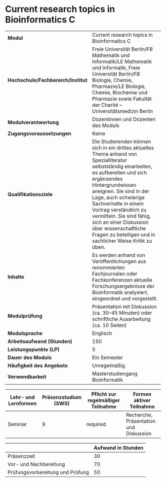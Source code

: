 # Current research topics in Bioinformatics C
|                                    |   |
|------------------------------------|---|
|**Modul**                           | Current research topics in Bioinformatics C |
|**Hochschule/Fachbereich/Institut** | Freie Universität Berlin/FB Mathematik und Informatik/LE Mathematik und Informatik, Freie Universität Berlin/FB Biologie, Chemie, Pharmazie/LE Biologie, Chemie, Biochemie und Pharmazie sowie Fakultät der Charité – Universitätsmedizin Berlin |
|**Modulverantwortung**              | Dozentinnen und Dozenten des Moduls |
|**Zugangsvoraussetzungen**          | Keine |
|**Qualifikationsziele**             | Die Studierenden können sich in ein drittes aktuelles Thema anhand von Spezialliteratur selbstständig einarbeiten, es aufbereiten und sich ergänzendes Hintergrundwissen aneignen. Sie sind in der Lage, auch schwierige Sachverhalte in einem Vortrag verständlich zu vermitteln. Sie sind fähig, sich an einer Diskussion über wissenschaftliche Fragen zu beteiligen und in sachlicher Weise Kritik zu üben. |
|**Inhalte**                         | Es werden anhand von Veröffentlichungen aus renommierten Fachjournalen oder Fachkonferenzen aktuelle Forschungsergebnisse der Bioinformatik analysiert, eingeordnet und vorgestellt. |
|**Modulprüfung**                    | Präsentation mit Diskussion (ca. 30–45 Minuten) oder schriftliche Ausarbeitung (ca. 10 Seiten) |
|**Modulsprache**                    | Englisch |
|**Arbeitsaufwand (Stunden)**        | 150 |
|**Leistungspunkte (LP)**            | 5 |
|**Dauer des Moduls**                | Ein Semester |
|**Häufigkeit des Angebots**         | Unregelmäßig |
|**Verwendbarkeit**                  | Masterstudiengang Bioinformatik |

| Lehr- und Lernformen | Präsenzstudium <br> (SWS) | Pflicht zur regelmäßiger Teilnahme | Formen aktiver Teilnahme |
| ---------------------|---------------------------|------------------------------------|------------------------- |
| Seminar              | 9                         | required                           | Recherche, Präsentation und Diskussion |

|   | Aufwand in Stunden |
| - |--------------------|
| Präsenzzeit                              | 30    |
| Vor- und Nachbereitung                   | 70    |
| Prüfungsvorbereitung und Prüfung         | 50    |
